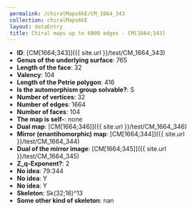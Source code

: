 ```yaml
--- 
 permalink: /chiralMaps6kE/CM_1664_343 
 collection: chiralMaps6kE
 layout: dataEntry
 title: Chiral maps up to 6000 edges - CM[1664;343]
---
```


- **ID**: [CM[1664;343]]({{ site.url }}/test/CM_1664_343)
- **Genus of the underlying surface**: 765
- **Length of the face**: 32
- **Valency**: 104
- **Length of the Petrie polygon**: 416
- **Is the automorphism group solvable?**: S
- **Number of vertices**: 32
- **Number of edges**: 1664
- **Number of faces**: 104
- **The map is self-**: none
- **Dual map**: [CM[1664;346]]({{ site.url }}/test/CM_1664_346)
- **Mirror (enantihomorphic) map**: [CM[1664;344]]({{ site.url }}/test/CM_1664_344)
- **Dual of the mirror image**: [CM[1664;345]]({{ site.url }}/test/CM_1664_345)
- **Z_q-Exponent?**: 2
- **No idea**:  79:344
- **No idea**: Y
- **No idea**: Y
- **Skeleton**: Sk(32;16)^13
- **Some other kind of skeleton**: nan
